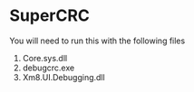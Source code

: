 # SuperCRC
You will need to run this with the following files
1. Core.sys.dll
2. debugcrc.exe
3. Xm8.UI.Debugging.dll
